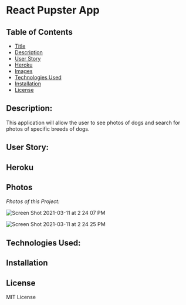 # React Pupster App

## Table of Contents

- [Title](#title)
- [Description](#description)
- [User Story](#story)
- [Heroku](#heroku)
- [Images](#photos)
- [Technologies Used](#technologies)
- [Installation](#installation)
- [License](#license)

## Description:

This application will allow the user to see photos of dogs and search for photos of specific breeds of dogs.

## User Story:

## Heroku

## Photos

_Photos of this Project:_

![Screen Shot 2021-03-11 at 2 24 07 PM](https://user-images.githubusercontent.com/70075378/110856965-850df100-8275-11eb-868f-725c20070b5a.png)

![Screen Shot 2021-03-11 at 2 24 25 PM](https://user-images.githubusercontent.com/70075378/110856995-8d662c00-8275-11eb-8c2b-5b88623c56df.png)

## Technologies Used:

## Installation

## License

MIT License
